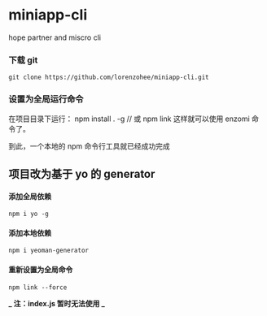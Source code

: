 # miniapp-cli

hope partner and miscro cli

### 下载 git

    git clone https://github.com/lorenzohee/miniapp-cli.git

### 设置为全局运行命令

在项目目录下运行：
npm install . -g
// 或
npm link
这样就可以使用 enzomi 命令了。

到此，一个本地的 npm 命令行工具就已经成功完成

## 项目改为基于 yo 的 generator

#### 添加全局依赖

    npm i yo -g

#### 添加本地依赖

    npm i yeoman-generator

#### 重新设置为全局命令

    npm link --force

**_ 注：index.js 暂时无法使用 _**
